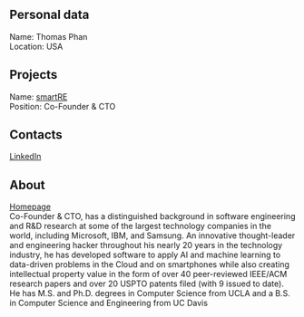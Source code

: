 ## Personal data    
Name: Thomas Phan  
Location: USA  
## Projects 
Name: [smartRE](../projects/smartre.md)  
Position: Co-Founder & CTO  
## Contacts
[LinkedIn](https://www.linkedin.com/in/thomasphan/)    
## About
[Homepage](http://www.octoberraindrops.com/)  
Co-Founder & CTO, has a distinguished background in software engineering and R&D research at some of the largest technology companies in the world, including Microsoft, IBM, and Samsung.  An innovative thought-leader and engineering hacker throughout his nearly 20 years in the technology industry, he has developed software to apply AI and machine learning to data-driven problems in the Cloud and on smartphones while also creating intellectual property value in the form of over 40 peer-reviewed IEEE/ACM research papers and over 20 USPTO patents filed (with 9 issued to date).  He has M.S. and Ph.D. degrees in Computer Science from UCLA and a B.S. in Computer Science and Engineering from UC Davis
